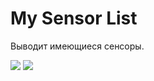 # My Sensor List

Выводит имеющиеся сенсоры.

<img src="https://i.imgur.com/Ij0DQzp.jpg">

<img src="https://i.imgur.com/wk4zgnE.jpg">